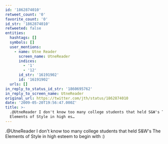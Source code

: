 ```yaml
---
id: '1862874010'
retweet_count: '0'
favorite_count: '0'
id_str: '1862874010'
retweeted: false
entities:
  hashtags: []
  symbols: []
  user_mentions:
    - name: Utne Reader
      screen_name: UtneReader
      indices:
        - '1'
        - '12'
      id_str: '16191902'
      id: '16191902'
  urls: []
in_reply_to_status_id_str: '1860695762'
in_reply_to_screen_name: UtneReader
original_url: https://twitter.com/jth/status/1862874010
date: '2009-05-20T19:56:47.000Z'
title: >-
  .@UtneReader I don't know too many college students that held S&W's The
  Elements of Style in high es…
---
```


.@UtneReader I don't know too many college students that held S&W's The Elements of Style in high esteem to begin with :)
